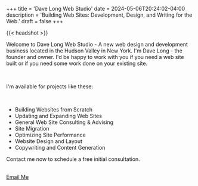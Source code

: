 +++
title = 'Dave Long Web Studio'
date = 2024-05-06T20:24:02-04:00
description = 'Building Web Sites: Development, Design, and Writing for the Web.'
draft = false
+++

{{< headshot >}}

<p>Welcome to Dave Long Web Studio - A new web design and development business
located in the Hudson Valley in New York. I'm Dave Long - the founder and
owner. I'd be happy to work with you if you need a web site built or if you
need some work done on your existing site.</p> 

<br>

<p>I'm available for projects like these:</p> 

<br>

  <ul>
    <li>Building Websites from Scratch</li>
    <li>Updating and Expanding Web Sites</li>
    <li>General Web Site Consulting & Advising</li>
    <li>Site Migration</li>
    <li>Optimizing Site Performance</li>
    <li>Website Design and Layout</li>
    <li>Copywriting and Content Generation</li>
  </ul>

<p class='txt-center'>Contact me now to schedule a free initial consultation.</p> 

<br>

<div>
    <a 
      href="mailto:davelongdev@gmail.com"
    class="btn btn-center"
    >
      Email Me
    </a>
</div>

<br>
